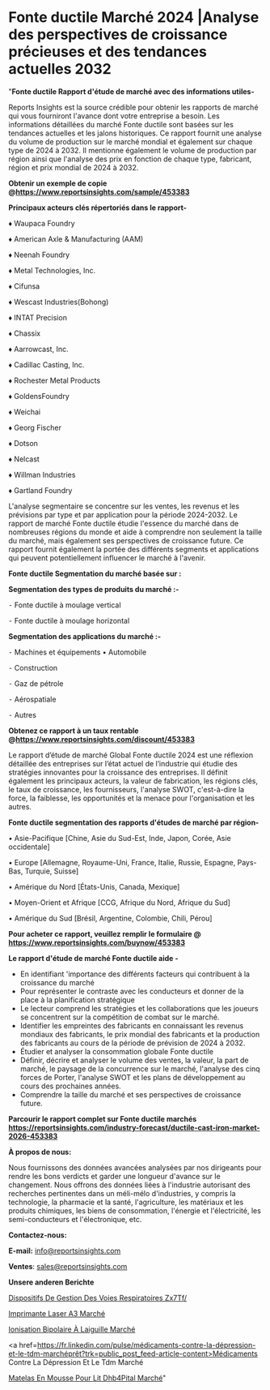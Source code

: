 # Fonte ductile Marché 2024 |Analyse des perspectives de croissance précieuses et des tendances actuelles 2032

"<strong>Fonte ductile Rapport d'étude de marché avec des informations utiles-</strong>

Reports Insights est la source crédible pour obtenir les rapports de marché qui vous fourniront l'avance dont votre entreprise a besoin. Les informations détaillées du marché Fonte ductile sont basées sur les tendances actuelles et les jalons historiques. Ce rapport fournit une analyse du volume de production sur le marché mondial et également sur chaque type de 2024 à 2032. Il mentionne également le volume de production par région ainsi que l'analyse des prix en fonction de chaque type, fabricant, région et prix mondial de 2024 à 2032.

<strong><b>Obtenir un exemple de copie @</b></strong><a href=https://www.reportsinsights.com/sample/453383><strong><b>https://www.reportsinsights.com/sample/453383</b></strong></a>

<b>Principaux acteurs clés répertoriés dans le rapport-</b>

<b> </b>♦ Waupaca Foundry

♦ American Axle & Manufacturing (AAM)

♦ Neenah Foundry

♦ Metal Technologies, Inc.

♦ Cifunsa

♦ Wescast Industries(Bohong)

♦ INTAT Precision

♦ Chassix

♦ Aarrowcast, Inc.

♦ Cadillac Casting, Inc.

♦ Rochester Metal Products

♦ GoldensFoundry

♦ Weichai

♦ Georg Fischer

♦ Dotson

♦ Nelcast

♦ Willman Industries

♦ Gartland Foundry

L'analyse segmentaire se concentre sur les ventes, les revenus et les prévisions par type et par application pour la période 2024-2032. Le rapport de marché Fonte ductile étudie l'essence du marché dans de nombreuses régions du monde et aide à comprendre non seulement la taille du marché, mais également ses perspectives de croissance future. Ce rapport fournit également la portée des différents segments et applications qui peuvent potentiellement influencer le marché à l'avenir.

<strong>Fonte ductile Segmentation du marché basée sur :</strong>

<strong>Segmentation des types de produits du marché :-</strong>

⁃ Fonte ductile à moulage vertical

⁃ Fonte ductile à moulage horizontal

<strong>Segmentation des applications du marché :-</strong>

⁃ Machines et équipements
• Automobile

⁃ Construction

⁃ Gaz de pétrole

⁃ Aérospatiale

⁃ Autres

<strong><b>Obtenez ce rapport à un taux rentable @</b></strong><a href=https://www.reportsinsights.com/discount/453383><strong><b>https://www.reportsinsights.com/discount/453383</b></strong></a>

Le rapport d’étude de marché Global Fonte ductile 2024 est une réflexion détaillée des entreprises sur l’état actuel de l’industrie qui étudie des stratégies innovantes pour la croissance des entreprises. Il définit également les principaux acteurs, la valeur de fabrication, les régions clés, le taux de croissance, les fournisseurs, l'analyse SWOT, c'est-à-dire la force, la faiblesse, les opportunités et la menace pour l'organisation et les autres.

<strong>Fonte ductile segmentation des rapports d'études de marché par région-</strong>

• Asie-Pacifique [Chine, Asie du Sud-Est, Inde, Japon, Corée, Asie occidentale]

• Europe [Allemagne, Royaume-Uni, France, Italie, Russie, Espagne, Pays-Bas, Turquie, Suisse]

• Amérique du Nord [États-Unis, Canada, Mexique]

• Moyen-Orient et Afrique [CCG, Afrique du Nord, Afrique du Sud]

• Amérique du Sud [Brésil, Argentine, Colombie, Chili, Pérou]

<strong>Pour acheter ce rapport, veuillez remplir le formulaire @   <a href=https://www.reportsinsights.com/buynow/453383>https://www.reportsinsights.com/buynow/453383</a></strong>

<strong>Le rapport d'étude de marché Fonte ductile aide -</strong>
<ul>
  <li>En identifiant 'importance des différents facteurs qui contribuent à la croissance du marché</li>
  <li>Pour représenter le contraste avec les conducteurs et donner de la place à la planification stratégique</li>
  <li>Le lecteur comprend les stratégies et les collaborations que les joueurs se concentrent sur la compétition de combat sur le marché.</li>
  <li>Identifier les empreintes des fabricants en connaissant les revenus mondiaux des fabricants, le prix mondial des fabricants et la production des fabricants au cours de la période de prévision de 2024 à 2032.</li>
  <li>Étudier et analyser la consommation globale Fonte ductile</li>
  <li>Définir, décrire et analyser le volume des ventes, la valeur, la part de marché, le paysage de la concurrence sur le marché, l'analyse des cinq forces de Porter, l'analyse SWOT et les plans de développement au cours des prochaines années.</li>
  <li>Comprendre la taille du marché et ses perspectives de croissance future.</li>
</ul>

<strong>Parcourir le rapport complet sur Fonte ductile marchés <a href=https://reportsinsights.com/industry-forecast/ductile-cast-iron-market-2026-453383>https://reportsinsights.com/industry-forecast/ductile-cast-iron-market-2026-453383</a></strong>

<strong>À propos de nous:</strong>

Nous fournissons des données avancées analysées par nos dirigeants pour rendre les bons verdicts et garder une longueur d'avance sur le changement. Nous offrons des données liées à l'industrie autorisant des recherches pertinentes dans un méli-mélo d'industries, y compris la technologie, la pharmacie et la santé, l'agriculture, les matériaux et les produits chimiques, les biens de consommation, l'énergie et l'électricité, les semi-conducteurs et l'électronique, etc.

<strong>Contactez-nous:</strong>

<strong>E-mail:</strong> <a href=mailto:info@reportsinsights.com>info@reportsinsights.com</a>

<strong>Ventes</strong>: <a href=mailto:sales@reportsinsights.com>sales@reportsinsights.com</a>

<strong>Unsere anderen Berichte</strong>

<a href=https://www.linkedin.com/pulse/dispositifs-de-gestion-des-voies-respiratoires-zx7tf/>Dispositifs De Gestion Des Voies Respiratoires Zx7Tf/</a>

<a href=https://www.linkedin.com/pulse/imprimante-laser-a3-march%C3%A9-2024-part-croissance-cceic/>Imprimante Laser A3 Marché</a>

<a href=https://www.linkedin.com/pulse/ionisation-bipolaire-à-laiguille-marchétaille-r9stc/>Ionisation Bipolaire À Laiguille Marché</a>

<a href=https://fr.linkedin.com/pulse/médicaments-contre-la-dépression-et-le-tdm-marchéprêt?trk=public_post_feed-article-content>Médicaments Contre La Dépression Et Le Tdm Marché</a>

<a href=https://www.linkedin.com/pulse/matelas-en-mousse-pour-lit-dh%C3%B4pital-march%C3%A9-dxutf/>Matelas En Mousse Pour Lit Dhb4Pital Marché</a>"
